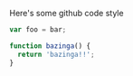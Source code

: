 Here's some github code style

```js
var foo = bar;

function bazinga() {
  return 'bazinga!!';
}
```
